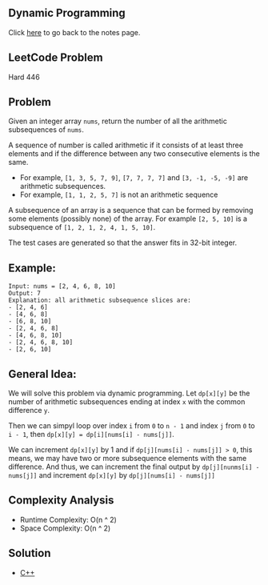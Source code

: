 ## Dynamic Programming
Click [here](../../dynamic_programming/notes.md) to go back to the notes page.

## LeetCode Problem
Hard 446

## Problem
Given an integer array `nums`, return the number of all the arithmetic subsequences of `nums`.

A sequence of number is called arithmetic if it consists of at least three elements and if the difference between any two consecutive elements is the same.
- For example, `[1, 3, 5, 7, 9]`, `[7, 7, 7, 7]` and `[3, -1, -5, -9]` are arithmetic subsequences.
- For example, `[1, 1, 2, 5, 7]` is not an arithmetic sequence

A subsequence of an array is a sequence that can be formed by removing some elements (possibly none) of the array.
For example `[2, 5, 10]` is a subsequence of `[1, 2, 1, 2, 4, 1, 5, 10]`.

The test cases are generated so that the answer fits in 32-bit integer.

## Example:
```
Input: nums = [2, 4, 6, 8, 10]
Output: 7
Explanation: all arithmetic subsequence slices are:
- [2, 4, 6]
- [4, 6, 8]
- [6, 8, 10]
- [2, 4, 6, 8]
- [4, 6, 8, 10]
- [2, 4, 6, 8, 10]
- [2, 6, 10]
```

## General Idea:
We will solve this problem via dynamic programming. Let `dp[x][y]` be the number of arithmetic subsequences ending at index `x` with the common difference `y`.

Then we can simpyl loop over index `i` from `0` to `n - 1` and index `j` from `0` to `i - 1`, then `dp[x][y] = dp[i][nums[i] - nums[j]]`.

We can increment `dp[x][y]` by 1 and if `dp[j][nums[i] - nums[j]] > 0`, this means, we may have two or more subsequence elements with the same difference. And thus, we can increment the final output by `dp[j][nunms[i] - nums[j]]` and increment `dp[x][y]` by `dp[j][nums[i] - nums[j]]`

## Complexity Analysis
- Runtime Complexity: O(n ^ 2)
- Space Complexity: O(n ^ 2)

## Solution
- [C++](./solution.cpp)
